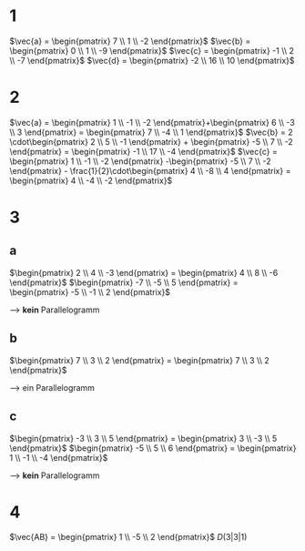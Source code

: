 # 1
$\vec{a} = \begin{pmatrix} 7 \\ 1 \\ -2 \end{pmatrix}$
$\vec{b} = \begin{pmatrix} 0 \\ 1 \\ -9 \end{pmatrix}$ 
$\vec{c} = \begin{pmatrix} -1 \\ 2 \\ -7 \end{pmatrix}$
$\vec{d} = \begin{pmatrix} -2 \\ 16 \\ 10 \end{pmatrix}$

# 2
$\vec{a} = \begin{pmatrix} 1 \\ -1 \\ -2 \end{pmatrix}+\begin{pmatrix} 6 \\ -3 \\ 3 \end{pmatrix} = \begin{pmatrix} 7 \\ -4 \\ 1 \end{pmatrix}$
$\vec{b} = 2 \cdot\begin{pmatrix} 2 \\ 5 \\ -1 \end{pmatrix} + \begin{pmatrix} -5 \\ 7 \\ -2 \end{pmatrix} = \begin{pmatrix} -1 \\ 17 \\ -4 \end{pmatrix}$
$\vec{c} = \begin{pmatrix} 1 \\ -1 \\ -2 \end{pmatrix} -\begin{pmatrix} -5 \\ 7 \\ -2 \end{pmatrix} - \frac{1}{2}\cdot\begin{pmatrix} 4 \\ -8 \\ 4 \end{pmatrix} = \begin{pmatrix} 4 \\ -4 \\ -2 \end{pmatrix}$

# 3
## a
$\begin{pmatrix} 2 \\ 4 \\ -3 \end{pmatrix} = \begin{pmatrix} 4 \\ 8 \\ -6 \end{pmatrix}$
$\begin{pmatrix} -7 \\ -5 \\ 5 \end{pmatrix} = \begin{pmatrix} -5 \\ -1 \\ 2 \end{pmatrix}$

--> **kein** Parallelogramm

## b
$\begin{pmatrix} 7 \\ 3 \\ 2 \end{pmatrix} = \begin{pmatrix} 7 \\ 3 \\ 2 \end{pmatrix}$

--> ein Parallelogramm

## c
$\begin{pmatrix} -3 \\ 3 \\ 5 \end{pmatrix} = \begin{pmatrix} 3 \\ -3 \\ 5 \end{pmatrix}$
$\begin{pmatrix} -5 \\ 5 \\ 6 \end{pmatrix} = \begin{pmatrix} 1 \\ -1 \\ -4 \end{pmatrix}$

--> **kein** Parallelogramm

# 4
$\vec{AB} = \begin{pmatrix} 1 \\ -5 \\ 2 \end{pmatrix}$
$D(3|3|1)$


